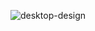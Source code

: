 ![desktop-design](https://user-images.githubusercontent.com/37817290/105646720-5f7d8180-5e99-11eb-9ca1-b9f47fce725b.jpg)
